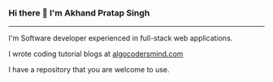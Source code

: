 ### Hi there 👋 I'm Akhand Pratap Singh 
<hr>
I'm Software developer experienced in full-stack web applications.




I wrote coding tutorial blogs at <a href="algocodersmind.com">algocodersmind.com</a> 


I have a repository that you are welcome to use.



<!--
**Akhand2021/Akhand2021** is a ✨ _special_ ✨ repository because its `README.md` (this file) appears on your GitHub profile.

Here are some ideas to get you started:

- 🔭 I’m currently working on ...
- 🌱 I’m currently learning ...
- 👯 I’m looking to collaborate on ...
- 🤔 I’m looking for help with ...
- 💬 Ask me about ...
- 📫 How to reach me: ...
- 😄 Pronouns: ...
- ⚡ Fun fact: ...
-->
